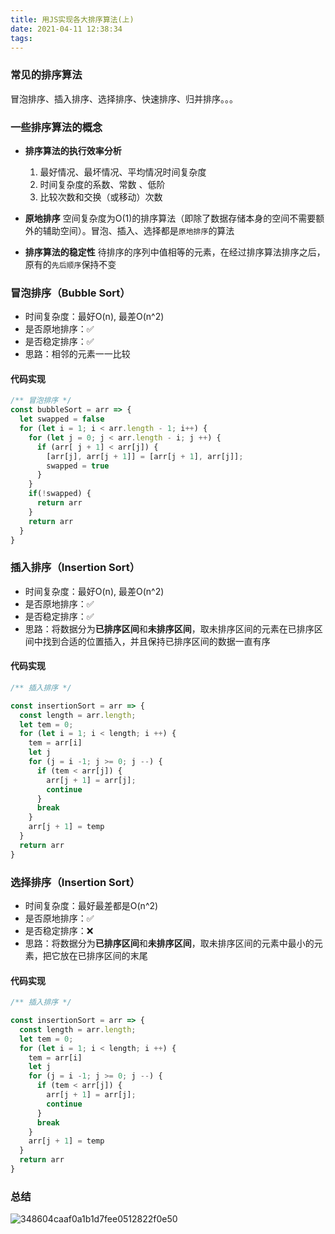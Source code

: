 ```yaml
---
title: 用JS实现各大排序算法(上)
date: 2021-04-11 12:38:34
tags:
---
```


### 常见的排序算法
冒泡排序、插入排序、选择排序、快速排序、归并排序。。。
### 一些排序算法的概念
- **排序算法的执行效率分析**
   1. 最好情况、最坏情况、平均情况时间复杂度
   2. 时间复杂度的系数、常数 、低阶
   3. 比较次数和交换（或移动）次数
   
- **原地排序**
   空间复杂度为O(1)的排序算法（即除了数据存储本身的空间不需要额外的辅助空间）。冒泡、插入、选择都是`原地排序`的算法 

- **排序算法的稳定性**
  待排序的序列中值相等的元素，在经过排序算法排序之后，原有的`先后顺序`保持不变

### 冒泡排序（Bubble Sort）
- 时间复杂度：最好O(n), 最差O(n^2)
- 是否原地排序：✅
- 是否稳定排序：✅
- 思路：相邻的元素一一比较

#### 代码实现
``` js
/** 冒泡排序 */
const bubbleSort = arr => {
  let swapped = false
  for (let i = 1; i < arr.length - 1; i++) {
    for (let j = 0; j < arr.length - i; j ++) {
      if (arr[ j + 1] < arr[j]) {
        [arr[j], arr[j + 1]] = [arr[j + 1], arr[j]];
        swapped = true
      }
    }
    if(!swapped) {
      return arr
    }
    return arr
  }
}
```

### 插入排序（Insertion Sort）
- 时间复杂度：最好O(n), 最差O(n^2)
- 是否原地排序：✅
- 是否稳定排序：✅
- 思路：将数据分为**已排序区间**和**未排序区间**，取未排序区间的元素在已排序区间中找到合适的位置插入，并且保持已排序区间的数据一直有序

#### 代码实现
``` js
/** 插入排序 */

const insertionSort = arr => {
  const length = arr.length;
  let tem = 0;
  for (let i = 1; i < length; i ++) {
    tem = arr[i]
    let j
    for (j = i -1; j >= 0; j --) {
      if (tem < arr[j]) {
        arr[j + 1] = arr[j];
        continue
      }
      break
    }
    arr[j + 1] = temp
  }
  return arr
}
```

### 选择排序（Insertion Sort）
- 时间复杂度：最好最差都是O(n^2)
- 是否原地排序：✅
- 是否稳定排序：❌
- 思路：将数据分为**已排序区间**和**未排序区间**，取未排序区间的元素中最小的元素，把它放在已排序区间的末尾

#### 代码实现
``` js
/** 插入排序 */

const insertionSort = arr => {
  const length = arr.length;
  let tem = 0;
  for (let i = 1; i < length; i ++) {
    tem = arr[i]
    let j
    for (j = i -1; j >= 0; j --) {
      if (tem < arr[j]) {
        arr[j + 1] = arr[j];
        continue
      }
      break
    }
    arr[j + 1] = temp
  }
  return arr
}

```
### 总结

![348604caaf0a1b1d7fee0512822f0e50](https://cdn.jsdelivr.net/gh/oliver34/image-host@main/blog/348604caaf0a1b1d7fee0512822f0e50.5obh29r1yvs0.jpeg)